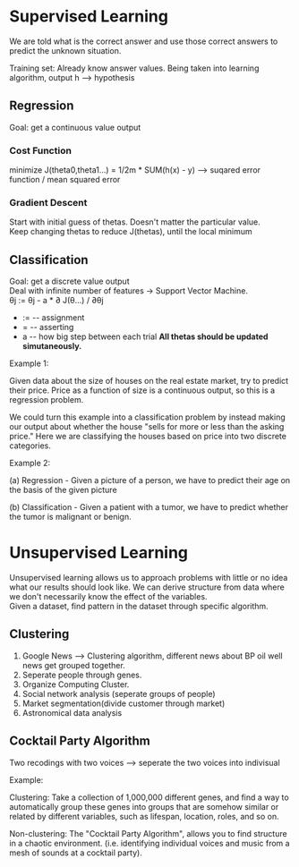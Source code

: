 # Supervised Learning
We are told what is the correct answer and use those correct answers to predict the unknown situation.

Training set: Already know answer values. Being taken into learning algorithm, output h --> hypothesis

## Regression
Goal: get a continuous value output

### Cost Function
minimize J(theta0,theta1...) = 1/2m * SUM(h(x) - y)  --> suqared error function / mean squared error

### Gradient Descent
Start with initial guess of thetas. Doesn't matter the particular value.  
Keep changing thetas to reduce J(thetas), until the local minimum

## Classification
Goal: get a discrete value output  
Deal with infinite number of features -> Support Vector Machine.   
θj := θj - a * ∂ J(θ...) / ∂θj
  * := -- assignment
  * = -- asserting
  * a -- how big step between each trial
<strong>All thetas should be updated simutaneously.</strong>
  
Example 1:

Given data about the size of houses on the real estate market, try to predict their price. Price as a function of size is a continuous output, so this is a regression problem.

We could turn this example into a classification problem by instead making our output about whether the house "sells for more or less than the asking price." Here we are classifying the houses based on price into two discrete categories.

Example 2:

(a) Regression - Given a picture of a person, we have to predict their age on the basis of the given picture

(b) Classification - Given a patient with a tumor, we have to predict whether the tumor is malignant or benign.



# Unsupervised Learning 
Unsupervised learning allows us to approach problems with little or no idea what our results should look like. We can derive structure from data where we don't necessarily know the effect of the variables.  
Given a dataset, find pattern in the dataset through specific algorithm.   
## Clustering   
1. Google News --> Clustering algorithm, different 
news about BP oil well news get grouped together.
2. Seperate people through genes.
3. Organize Computing Cluster.  
4. Social network analysis (seperate groups of people)
5. Market segmentation(divide customer through market)  
6. Astronomical data analysis  

## Cocktail Party Algorithm
Two recodings with two voices --> seperate the two voices into indivisual 


Example:

Clustering: Take a collection of 1,000,000 different genes, and find a way to automatically group these genes into groups that are somehow similar or related by different variables, such as lifespan, location, roles, and so on.

Non-clustering: The "Cocktail Party Algorithm", allows you to find structure in a chaotic environment. (i.e. identifying individual voices and music from a mesh of sounds at a cocktail party).
